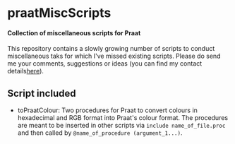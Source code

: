 # praatMiscScripts

#### Collection of miscellaneous scripts for Praat

This repository contains a slowly growing number of scripts to conduct
miscellaneous taks for which I've missed existing scripts. Please do send me
your comments, suggestions or ideas (you can find my contact details[here][]).

## Script included

* toPraatColour: Two procedures for Praat to convert colours in hexadecimal
and RGB format into Praat's colour format. The procedures are meant to be
inserted in other scripts via `include name_of_file.proc` and then called by
`@name_of_procedure (argument_1...)`.

[here]: http://www.mauriciofigueroa.cl